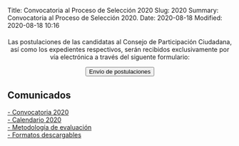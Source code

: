 Title: Convocatoria al Proceso de Selección 2020
Slug: 2020
Summary: Convocatoria al Proceso de Selección 2020.
Date: 2020-08-18
Modified: 2020-08-18 10:16



 <div style="text-align: center; margin-top: 20px; margin-bottom: 30px"><p>Las postulaciones de las candidatas al Consejo de Participación
Ciudadana, así como los expedientes respectivos, serán recibidos exclusivamente
por vía electrónica a través del siguente formulario: </p> <a href="https://docs.google.com/forms/d/1Fs7jejKewxfDPSsAWnZ1aAotUdAlxhNe1QppGJoratg/viewform?gxids=7628&edit_requested=true"><button type="button" class="btn btn-outline-info btn-lg">Envío de postulaciones</button></a></div> </div>

<div >

<h2>Comunicados</h2>
<div>
<a href="convocatoria-2020.pdf">- Convocatoria 2020</a><br>
<a href="infografia.jpg">- Calendario 2020</a><br>
<a href="metodologia-para-valoracion-expedientes-2020-2.0.pdf">- Metodología de evaluación</a><br>
<a href="/procesos/formatos-descargables-2020">- Formatos descargables</a>
</div>
</div>
